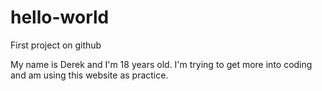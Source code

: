 # hello-world


First project on github 

My name is Derek and I'm 18 years old. 
I'm trying to get more into coding and am using this website as practice. 

